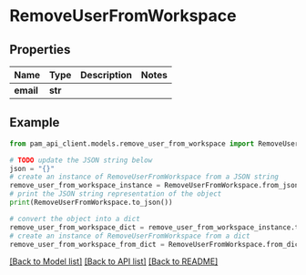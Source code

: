 # RemoveUserFromWorkspace


## Properties

Name | Type | Description | Notes
------------ | ------------- | ------------- | -------------
**email** | **str** |  | 

## Example

```python
from pam_api_client.models.remove_user_from_workspace import RemoveUserFromWorkspace

# TODO update the JSON string below
json = "{}"
# create an instance of RemoveUserFromWorkspace from a JSON string
remove_user_from_workspace_instance = RemoveUserFromWorkspace.from_json(json)
# print the JSON string representation of the object
print(RemoveUserFromWorkspace.to_json())

# convert the object into a dict
remove_user_from_workspace_dict = remove_user_from_workspace_instance.to_dict()
# create an instance of RemoveUserFromWorkspace from a dict
remove_user_from_workspace_from_dict = RemoveUserFromWorkspace.from_dict(remove_user_from_workspace_dict)
```
[[Back to Model list]](../README.md#documentation-for-models) [[Back to API list]](../README.md#documentation-for-api-endpoints) [[Back to README]](../README.md)


